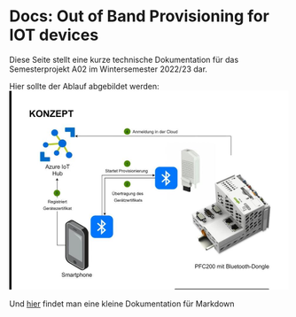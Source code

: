 # Docs: Out of Band Provisioning for IOT devices

Diese Seite stellt eine kurze technische Dokumentation für das Semesterprojekt A02 im Wintersemester 2022/23 dar.

Hier sollte der Ablauf abgebildet werden:
![Ablauf](https://raw.githubusercontent.com/oob-provisioning-for-iot/dokumentation_provisioning_latex/main/pictures/entwurf.JPG)

Und [hier](https://daringfireball.net/) findet man eine kleine Dokumentation für Markdown
